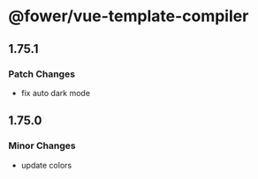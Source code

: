 # @fower/vue-template-compiler

## 1.75.1

### Patch Changes

- fix auto dark mode

## 1.75.0

### Minor Changes

- update colors
